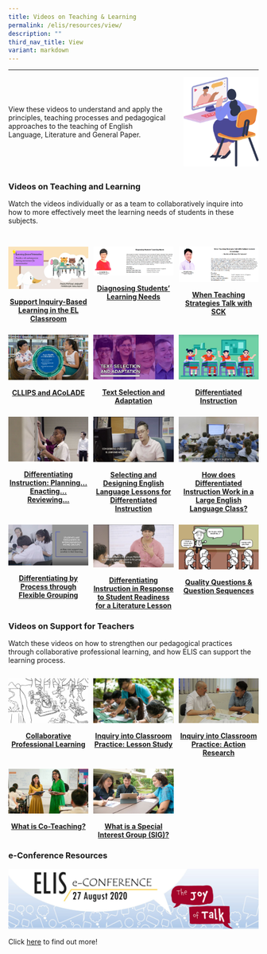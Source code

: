 ```yaml
---
title: Videos on Teaching & Learning
permalink: /elis/resources/view/
description: ""
third_nav_title: View
variant: markdown
---
```

---
<style>
	
		@media only screen and (max-width: 768px) {
			.grid {
		display: grid;
		grid-template-columns: repeat(1, 1fr) !important;
		gap: 10px;
	}
	}
	
	.grid {
		display: grid;
		grid-template-columns: repeat(3, 1fr);
	gap: 10px;
	}
	
	.grid img {
		width: 100% !important;
	}
</style>


<style>
	.flex {
		display: flex;
		margin-bottom: 30px;
		gap:30px;
		align-items: center;
		justify-content: space-around;
	}
	
	.flex > img {
		order: 1;
		width: 30% !important;
	}
	
	.flex > p {
		margin: 0;
	}
	
	@media only screen and (max-width: 768px) {
		.flex > img {
			width: 50% !important;
			order: 0;
		}
		.flex {
				flex-direction: column;
				gap: 20px;
		}
	}
</style>
		
<div class="flex">
<img style="width:50%" src="/images/watch_banner.png">
<div style="display: flex; flex-direction: column; gap: 25px;">
	<div>
View these videos to understand and apply the principles, teaching processes and pedagogical approaches to the teaching of English Language, Literature and General Paper.  
  </div>
	</div>
</div>

### Videos on Teaching and Learning

<div class="flex">
<div style="display: flex; flex-direction: column; gap: 25px;">
	<div>
Watch the videos individually or as a team to collaboratively inquire into how to more effectively meet the learning needs of students in these subjects.
	</div>
	</div>
</div>

<div class="grid">
	<div>
<p><a href="/elis/resources/watch/videos/supporting-inquiry-based-learning-in-the-el-classroom-what-why-and-how/">
<img style="width:30%" src="/images/ibl-video-thumbnail.png">
</a></p><center><a href="/elis/resources/watch/videos/supporting-inquiry-based-learning-in-the-el-classroom-what-why-and-how/"><b>Support Inquiry-Based Learning in the EL Classroom</b></a></center><a href="/elis/resources/watch/videos/supporting-inquiry-based-learning-in-the-el-classroom-what-why-and-how/">
</a>
	</div>
        

<div>

<p><a href="/elis/elis-masterclass-diagnosing-students-learning-needs/">

<img style="width:30%" src="/images/masterclass.png">

</a></p><center><a href="/elis/elis-masterclass-diagnosing-students-learning-needs/"><b>Diagnosing Students’ Learning Needs</b></a></center><a href="/elis/elis-masterclass-diagnosing-students-learning-needs/">

</a>

</div>

<div>

<p><a href="/elis/elis-masterclass-when-teaching-strategies-talk-with-sck-stories-of-96-hour-plp-alumni/">

<img style="width:30%" src="/images/masterclass2.png">

</a></p><center><a href="/elis/elis-masterclass-when-teaching-strategies-talk-with-sck-stories-of-96-hour-plp-alumni/"><b>When Teaching Strategies Talk with SCK</b></a></center><a href="/elis/elis-masterclass-when-teaching-strategies-talk-with-sck-stories-of-96-hour-plp-alumni/">

</a>

</div>          

	
<div>
<p><a href="/elis/resources/watch/videos/cllips-and-acolade/">
<img style="width:30%" src="/images/cllips-and-acolades_b.jpg">
</a></p><center><a href="/elis/resources/watch/videos/cllips-and-acolade/"><b>CLLIPS and ACoLADE</b></a></center><a href="/elis/resources/watch/videos/cllips-and-acolade/">
</a>
	</div>

<div>
<p><a href="/elis/resources/watch/videos-on-teaching-learning/text-selection-and-adaption/">
<img style="width:30%" src="/images/text-selection-adaptation-thumb.jpg">
</a></p><center><a href="/elis/resources/watch/videos-on-teaching-learning/text-selection-and-adaption/"><b>Text Selection and Adaptation</b></a></center><a href="/elis/resources/watch/videos-on-teaching-learning/text-selection-and-adaption/">
</a>
	</div>

<div>
<p><a href="/elis/resources/watch/videos/differentiated-instruction/">
<img style="width:30%" src="/images/differentiated-ins1b.jpg">
</a></p><center><a href="/elis/resources/watch/videos/differentiated-instruction/"><b>Differentiated Instruction</b></a></center><a href="/elis/resources/watch/videos/differentiated-instruction/">
</a>
</div>
	
<div>
<p><a href="/elis/resources/watch/videos-on-teaching-learning/planning-enacting-reviewing/">
<img style="width:30%" src="/images/differentiating-instruction1s.jpg">
</a></p><center><a href="/elis/resources/watch/videos-on-teaching-learning/planning-enacting-reviewing/"><b>Differentiating Instruction: Planning... Enacting... Reviewing...</b></a></center><a href="/elis/resources/watch/videos-on-teaching-learning/planning-enacting-reviewing/">
</a>
	</div>

<div>
<p><a href="/elis/resources/watch/videos/selecting-and-designing-english-language-lessons/">
<img style="width:30%" src="/images/selecting-and-designing-english-language-lessons-for-differentiated-instruction.jpg">
</a></p><center><a href="/elis/resources/watch/videos/selecting-and-designing-english-language-lessons/"><b>Selecting and Designing English Language Lessons for Differentiated Instruction</b></a></center><a href="/elis/resources/watch/videos/selecting-and-designing-english-language-lessons/">
</a>
</div>
	
<div>
<p><a href="/elis/resources/watch/videos/differentiated-instruction-in-a-large-english-language-class/">
<img style="width:30%" src="/images/whatsapp-image-2021-03-25-at-18-59-5612a8567afe0b420db4c6eac237e21833.jpg">
</a></p><center><a href="/elis/resources/watch/videos/differentiated-instruction-in-a-large-english-language-class/"><b>How does Differentiated Instruction Work in a Large English Language Class?</b></a></center><a href="/elis/resources/watch/videos/differentiated-instruction-in-a-large-english-language-class/">
</a>
	</div>

<div>
<p><a href="/elis/resources/watch/videos/differentiating-instruction-in-a-literature-classroom/">
<img style="width:30%" src="/images/edf81ccc-ab6f-460a-a9c7-0afe85b84139.jpg">
</a></p><center><a href="/elis/resources/watch/videos/differentiating-instruction-in-a-literature-classroom/"><b>Differentiating by Process through Flexible Grouping</b></a></center><a href="/elis/resources/watch/videos/differentiating-instruction-in-a-literature-classroom/">
</a>
	</div>

<div>
<p><a href="/elis/resources/watch/videos/differentiating-instruction-in-response-to-student-readiness-literature/">
<img style="width:30%" src="/images/55d5cc40-ecf3-4706-aac6-ce1ae4637753.jpg">
</a></p><center><a href="/elis/resources/watch/videos/differentiating-instruction-in-response-to-student-readiness-literature/"><b>Differentiating Instruction in Response to Student Readiness for a Literature Lesson</b></a></center><a href="/elis/resources/watch/videos/differentiating-instruction-in-response-to-student-readiness-literature/">
</a>
</div>
	
<div>
<p><a href="/elis/resources/watch/videos/quality-questions-question-sequences/">
<img style="width:30%" src="/images/quality-question_seq.jpg">
</a></p><center><a href="/elis/resources/watch/videos/quality-questions-question-sequences/"><b>Quality Questions &amp; Question Sequences</b></a></center><a href="/elis/resources/watch/videos/quality-questions-question-sequences/">
</a>
</div>
</div>
	
### Videos on Support for Teachers

Watch these videos on how to strengthen our pedagogical practices through collaborative professional learning, and how ELIS can support the learning process.

<div class="grid">
	<div>
<p><a href="/elis/resources/watch/videos/collaborative-professional-learning/">
<img style="width:30%" src="/images/collab_prof_learning_o.jpg">
</a></p><center><a href="/elis/resources/watch/videos/collaborative-professional-learning/"><b>Collaborative Professional Learning</b></a></center><a href="/elis/resources/watch/videos/collaborative-professional-learning/">
</a>
		</div>


<div>
<p><a href="/elis/resources/watch/videos/inquiry-into-classroom-practice-lesson-study/">
<img style="width:30%" src="/images/classroom_inq_m.jpg">
</a></p><center><a href="/elis/resources/watch/videos/inquiry-into-classroom-practice-lesson-study/"><b>Inquiry into Classroom Practice: Lesson Study</b></a></center><a href="/elis/resources/watch/videos/inquiry-into-classroom-practice-lesson-study/">
</a>
	</div>

<div>
<p><a href="/elis/resources/watch/videos/inquiry-into-classroom-practice-action-research/">
<img style="width:30%" src="/images/inquiry-classroom.jpg">
</a></p><center><a href="/elis/resources/watch/videos/inquiry-into-classroom-practice-action-research/"><b>Inquiry into Classroom Practice: Action Research</b></a></center><a href="/elis/resources/watch/videos/inquiry-into-classroom-practice-action-research/">
</a>
</div>

<div>
<p><a href="/elis/resources/watch/videos-on-teaching-learning/what-is-co-teaching/">
<img style="width:30%" src="/images/shalini_coteaching.jpg">
</a></p><center><a href="/elis/resources/watch/videos-on-teaching-learning/what-is-co-teaching/"><b>What is Co-Teaching?</b></a></center><a href="/elis/resources/watch/videos-on-teaching-learning/what-is-co-teaching/">
</a>
	</div>

<div>
<p><a href="/elis/resources/watch/videos-on-teaching-learning/what-is-a-special-interest-group/">
<img style="width:30%" src="/images/cedric_sig.jpg">
</a></p><center><a href="/elis/resources/watch/videos-on-teaching-learning/what-is-a-special-interest-group/"><b>What is a Special Interest Group (SIG)?</b></a></center><a href="/elis/resources/watch/videos-on-teaching-learning/what-is-a-special-interest-group/">
</a>
	</div>
</div>

### e-Conference Resources

![](/images/elis2020.png)

Click [here](/elis/events/event/elisconference2020/) to find out more!

<style>
a:has(span) {
	color: #CA2126 !important;
	}
</style>